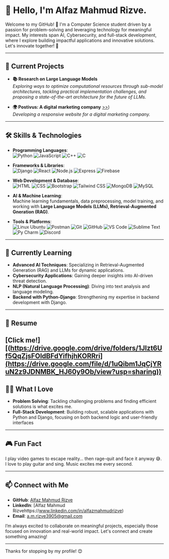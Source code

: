 # 👋 Hello, I'm Alfaz Mahmud Rizve.

Welcome to my GitHub! 🎉
I'm a Computer Science student driven by a passion for problem-solving and leveraging technology for meaningful impact. My interests span AI, Cybersecurity, and full-stack development, where I explore building impactful applications and innovative solutions. Let's innovate together! 🚀


---

## 🌟 Current Projects

- **📚 Research on Large Language Models**  
   *Exploring ways to optimize computational resources through sub-model architectures, tackling practical implementation challenges, and proposing a state-of-the-art architecture for the future of LLMs.*

- **🌍 Postivus: A digital marketing company** [>>](https://alfazmahmudrizve.github.io/Postivus/))  
   *Developing a responsive website for a digital marketing company.*

---

## 🛠️ Skills & Technologies

- **Programming Languages**:  
  ![Python](https://img.shields.io/badge/-Python-3776AB?logo=python&logoColor=white) ![JavaScript](https://img.shields.io/badge/-JavaScript-F7DF1E?logo=javascript&logoColor=black) ![C++](https://img.shields.io/badge/C%2B%2B-00599C?style=for-the-badge&logo=c%2B%2B&logoColor=white) ![C](https://img.shields.io/badge/C-00599C?style=for-the-badge&logo=c&logoColor=white)

- **Frameworks & Libraries**:  
  ![Django](https://img.shields.io/badge/-Django-092E20?logo=django&logoColor=white) ![React](https://img.shields.io/badge/-React-61DAFB?logo=react&logoColor=black) ![Node.js](https://img.shields.io/badge/-Node.js-339933?logo=node.js&logoColor=white) ![Express](https://img.shields.io/badge/-Express-000000?logo=express&logoColor=white) ![Firebase](https://img.shields.io/badge/-Firebase-FFCA28?logo=firebase&logoColor=black)

- **Web Development & Database**: <br>
  ![HTML](https://img.shields.io/badge/-HTML-E34F26?logo=html5&logoColor=white) ![CSS](https://img.shields.io/badge/-CSS-1572B6?logo=css3&logoColor=white) ![Bootstrap](https://img.shields.io/badge/-Bootstrap-563D7C?logo=bootstrap&logoColor=white) ![Tailwind CSS](https://img.shields.io/badge/-Tailwind%20CSS-38B2AC?logo=tailwind-css&logoColor=white) ![MongoDB](https://img.shields.io/badge/-MongoDB-47A248?logo=mongodb&logoColor=white) ![MySQL](https://img.shields.io/badge/MySQL-005C84?style=for-the-badge&logo=mysql&logoColor=white) 

- **AI & Machine Learning**:  
   Machine learning fundamentals, data preprocessing, model training, and working with **Large Language Models (LLMs), Retrieval-Augmented Gneration (RAG)**.

- **Tools & Platforms**:  
  ![Linux Ubuntu](https://img.shields.io/badge/-Ubuntu-E95420?logo=ubuntu&logoColor=white) ![Postman](https://img.shields.io/badge/-Postman-FF6C37?logo=postman&logoColor=white) ![Git](https://img.shields.io/badge/-Git-F05032?logo=git&logoColor=white) ![GitHub](https://img.shields.io/badge/-GitHub-181717?logo=github&logoColor=white) ![VS Code](https://img.shields.io/badge/-VS%20Code-007ACC?logo=visual-studio-code&logoColor=white) ![Sublime Text](https://img.shields.io/badge/sublime_text-%23575757.svg?&style=for-the-badge&logo=sublime-text&logoColor=important) ![Py Charm](https://img.shields.io/badge/PyCharm-000000.svg?&style=for-the-badge&logo=PyCharm&logoColor=white) ![Discord](https://img.shields.io/badge/Discord-7289DA?style=for-the-badge&logo=discord&logoColor=white)

---

## 🌱 Currently Learning
- **Advanced AI Techniques**: Specializing in Retrieval-Augmented Generation (RAG) and LLMs for dynamic applications.
- **Cybersecurity Applications**: Gaining deeper insights into AI-driven threat detection.
- **NLP (Natural Language Processing)**: Diving into text analysis and language modeling.
- **Backend with Python-Django**: Strengthening my expertise in backend development with Django.

---
## 📂 Resume
[Click me!][(https://drive.google.com/drive/folders/1JIzt6Uf5QqZjsFOldBFdYifhjhKORRri](https://drive.google.com/file/d/1uQibm1JqCjYRuN2z9JDNMBK_HJ60y9Ob/view?usp=sharing))
---

## 👨‍💻 What I Love
- **Problem Solving**: Tackling challenging problems and finding efficient solutions is what excites me.
- **Full-Stack Development**: Building robust, scalable applications with Python and Django, focusing on both backend logic and user-friendly interfaces

---

## 🎮 Fun Fact
I play video games to escape reality… then rage-quit and face it anyway 😅.
I love to play guitar and sing. Music excites me every second.

---

## 📫 Connect with Me

- **GitHub**: [Alfaz Mahmud Rizve](https://github.com/alfazmahmudrizve)
- **LinkedIn**: [Alfaz Mahmud Rizvehttps://www.linkedin.com/in/alfazmahmudrizve)
- **Email**: [a.m.rizve3905@gmail.com](mailto:a.m.rizve3905@gmail.com) 

I’m always excited to collaborate on meaningful projects, especially those focused on innovation and real-world impact. Let's connect and create something amazing!

---

Thanks for stopping by my profile! 😊
